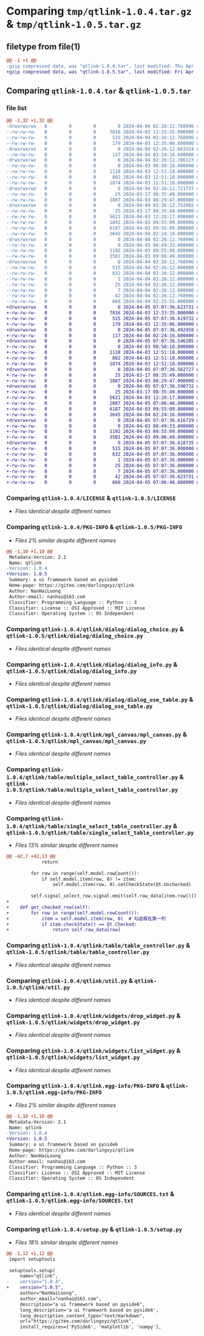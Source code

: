 # Comparing `tmp/qtlink-1.0.4.tar.gz` & `tmp/qtlink-1.0.5.tar.gz`

## filetype from file(1)

```diff
@@ -1 +1 @@
-gzip compressed data, was "qtlink-1.0.4.tar", last modified: Thu Apr  4 02:26:12 2024, max compression
+gzip compressed data, was "qtlink-1.0.5.tar", last modified: Fri Apr  5 07:07:36 2024, max compression
```

## Comparing `qtlink-1.0.4.tar` & `qtlink-1.0.5.tar`

### file list

```diff
@@ -1,32 +1,32 @@
-drwxrwxrwx   0        0        0        0 2024-04-04 02:26:12.768996 qtlink-1.0.4/
--rw-rw-rw-   0        0        0     7816 2024-04-03 12:33:35.000000 qtlink-1.0.4/LICENSE
--rw-rw-rw-   0        0        0      515 2024-04-04 02:26:12.768996 qtlink-1.0.4/PKG-INFO
--rw-rw-rw-   0        0        0      179 2024-04-03 12:35:06.000000 qtlink-1.0.4/README.md
-drwxrwxrwx   0        0        0        0 2024-04-04 02:26:12.663324 qtlink-1.0.4/qtlink/
--rw-rw-rw-   0        0        0      117 2024-04-04 02:24:16.000000 qtlink-1.0.4/qtlink/__init__.py
-drwxrwxrwx   0        0        0        0 2024-04-04 02:26:12.706123 qtlink-1.0.4/qtlink/dialog/
--rw-rw-rw-   0        0        0        0 2024-04-03 08:50:18.000000 qtlink-1.0.4/qtlink/dialog/__init__.py
--rw-rw-rw-   0        0        0     1118 2024-04-03 12:51:18.000000 qtlink-1.0.4/qtlink/dialog/dialog_choice.py
--rw-rw-rw-   0        0        0      802 2024-04-03 12:51:18.000000 qtlink-1.0.4/qtlink/dialog/dialog_info.py
--rw-rw-rw-   0        0        0     1874 2024-04-03 12:51:18.000000 qtlink-1.0.4/qtlink/dialog/dialog_use_table.py
-drwxrwxrwx   0        0        0        0 2024-04-04 02:26:12.721737 qtlink-1.0.4/qtlink/mpl_canvas/
--rw-rw-rw-   0        0        0       25 2024-03-17 08:35:49.000000 qtlink-1.0.4/qtlink/mpl_canvas/__init__.py
--rw-rw-rw-   0        0        0     1887 2024-04-03 08:29:47.000000 qtlink-1.0.4/qtlink/mpl_canvas/mpl_canvas.py
-drwxrwxrwx   0        0        0        0 2024-04-04 02:26:12.752982 qtlink-1.0.4/qtlink/table/
--rw-rw-rw-   0        0        0       25 2024-03-17 08:35:49.000000 qtlink-1.0.4/qtlink/table/__init__.py
--rw-rw-rw-   0        0        0     5621 2024-04-03 12:28:17.000000 qtlink-1.0.4/qtlink/table/multiple_select_table_controller.py
--rw-rw-rw-   0        0        0     1842 2024-04-03 09:55:09.000000 qtlink-1.0.4/qtlink/table/single_select_table_controller.py
--rw-rw-rw-   0        0        0     6187 2024-04-03 09:55:09.000000 qtlink-1.0.4/qtlink/table/table_controller.py
--rw-rw-rw-   0        0        0     3645 2024-04-04 02:24:16.000000 qtlink-1.0.4/qtlink/util.py
-drwxrwxrwx   0        0        0        0 2024-04-04 02:26:12.768996 qtlink-1.0.4/qtlink/widgets/
--rw-rw-rw-   0        0        0        0 2024-04-03 08:49:33.000000 qtlink-1.0.4/qtlink/widgets/__init__.py
--rw-rw-rw-   0        0        0     1192 2024-04-03 09:55:09.000000 qtlink-1.0.4/qtlink/widgets/drop_widget.py
--rw-rw-rw-   0        0        0     3501 2024-04-03 09:06:49.000000 qtlink-1.0.4/qtlink/widgets/list_widget.py
-drwxrwxrwx   0        0        0        0 2024-04-04 02:26:12.768996 qtlink-1.0.4/qtlink.egg-info/
--rw-rw-rw-   0        0        0      515 2024-04-04 02:26:12.000000 qtlink-1.0.4/qtlink.egg-info/PKG-INFO
--rw-rw-rw-   0        0        0      632 2024-04-04 02:26:12.000000 qtlink-1.0.4/qtlink.egg-info/SOURCES.txt
--rw-rw-rw-   0        0        0        1 2024-04-04 02:26:12.000000 qtlink-1.0.4/qtlink.egg-info/dependency_links.txt
--rw-rw-rw-   0        0        0       25 2024-04-04 02:26:12.000000 qtlink-1.0.4/qtlink.egg-info/requires.txt
--rw-rw-rw-   0        0        0        7 2024-04-04 02:26:12.000000 qtlink-1.0.4/qtlink.egg-info/top_level.txt
--rw-rw-rw-   0        0        0       42 2024-04-04 02:26:12.768996 qtlink-1.0.4/setup.cfg
--rw-rw-rw-   0        0        0      660 2024-04-04 02:25:55.000000 qtlink-1.0.4/setup.py
+drwxrwxrwx   0        0        0        0 2024-04-05 07:07:36.623731 qtlink-1.0.5/
+-rw-rw-rw-   0        0        0     7816 2024-04-03 12:33:35.000000 qtlink-1.0.5/LICENSE
+-rw-rw-rw-   0        0        0      515 2024-04-05 07:07:36.619732 qtlink-1.0.5/PKG-INFO
+-rw-rw-rw-   0        0        0      179 2024-04-03 12:35:06.000000 qtlink-1.0.5/README.md
+drwxrwxrwx   0        0        0        0 2024-04-05 07:07:36.492958 qtlink-1.0.5/qtlink/
+-rw-rw-rw-   0        0        0      117 2024-04-04 02:24:16.000000 qtlink-1.0.5/qtlink/__init__.py
+drwxrwxrwx   0        0        0        0 2024-04-05 07:07:36.546205 qtlink-1.0.5/qtlink/dialog/
+-rw-rw-rw-   0        0        0        0 2024-04-03 08:50:18.000000 qtlink-1.0.5/qtlink/dialog/__init__.py
+-rw-rw-rw-   0        0        0     1118 2024-04-03 12:51:18.000000 qtlink-1.0.5/qtlink/dialog/dialog_choice.py
+-rw-rw-rw-   0        0        0      802 2024-04-03 12:51:18.000000 qtlink-1.0.5/qtlink/dialog/dialog_info.py
+-rw-rw-rw-   0        0        0     1874 2024-04-03 12:51:18.000000 qtlink-1.0.5/qtlink/dialog/dialog_use_table.py
+drwxrwxrwx   0        0        0        0 2024-04-05 07:07:36.562727 qtlink-1.0.5/qtlink/mpl_canvas/
+-rw-rw-rw-   0        0        0       25 2024-03-17 08:35:49.000000 qtlink-1.0.5/qtlink/mpl_canvas/__init__.py
+-rw-rw-rw-   0        0        0     1887 2024-04-03 08:29:47.000000 qtlink-1.0.5/qtlink/mpl_canvas/mpl_canvas.py
+drwxrwxrwx   0        0        0        0 2024-04-05 07:07:36.590732 qtlink-1.0.5/qtlink/table/
+-rw-rw-rw-   0        0        0       25 2024-03-17 08:35:49.000000 qtlink-1.0.5/qtlink/table/__init__.py
+-rw-rw-rw-   0        0        0     5621 2024-04-03 12:28:17.000000 qtlink-1.0.5/qtlink/table/multiple_select_table_controller.py
+-rw-rw-rw-   0        0        0     2087 2024-04-05 07:06:48.000000 qtlink-1.0.5/qtlink/table/single_select_table_controller.py
+-rw-rw-rw-   0        0        0     6187 2024-04-03 09:55:09.000000 qtlink-1.0.5/qtlink/table/table_controller.py
+-rw-rw-rw-   0        0        0     3645 2024-04-04 02:24:16.000000 qtlink-1.0.5/qtlink/util.py
+drwxrwxrwx   0        0        0        0 2024-04-05 07:07:36.616729 qtlink-1.0.5/qtlink/widgets/
+-rw-rw-rw-   0        0        0        0 2024-04-03 08:49:33.000000 qtlink-1.0.5/qtlink/widgets/__init__.py
+-rw-rw-rw-   0        0        0     1192 2024-04-03 09:55:09.000000 qtlink-1.0.5/qtlink/widgets/drop_widget.py
+-rw-rw-rw-   0        0        0     3501 2024-04-03 09:06:49.000000 qtlink-1.0.5/qtlink/widgets/list_widget.py
+drwxrwxrwx   0        0        0        0 2024-04-05 07:07:36.618735 qtlink-1.0.5/qtlink.egg-info/
+-rw-rw-rw-   0        0        0      515 2024-04-05 07:07:36.000000 qtlink-1.0.5/qtlink.egg-info/PKG-INFO
+-rw-rw-rw-   0        0        0      632 2024-04-05 07:07:36.000000 qtlink-1.0.5/qtlink.egg-info/SOURCES.txt
+-rw-rw-rw-   0        0        0        1 2024-04-05 07:07:36.000000 qtlink-1.0.5/qtlink.egg-info/dependency_links.txt
+-rw-rw-rw-   0        0        0       25 2024-04-05 07:07:36.000000 qtlink-1.0.5/qtlink.egg-info/requires.txt
+-rw-rw-rw-   0        0        0        7 2024-04-05 07:07:36.000000 qtlink-1.0.5/qtlink.egg-info/top_level.txt
+-rw-rw-rw-   0        0        0       42 2024-04-05 07:07:36.623731 qtlink-1.0.5/setup.cfg
+-rw-rw-rw-   0        0        0      660 2024-04-05 07:06:48.000000 qtlink-1.0.5/setup.py
```

### Comparing `qtlink-1.0.4/LICENSE` & `qtlink-1.0.5/LICENSE`

 * *Files identical despite different names*

### Comparing `qtlink-1.0.4/PKG-INFO` & `qtlink-1.0.5/PKG-INFO`

 * *Files 2% similar despite different names*

```diff
@@ -1,10 +1,10 @@
 Metadata-Version: 2.1
 Name: qtlink
-Version: 1.0.4
+Version: 1.0.5
 Summary: a ui framework based on pyside6
 Home-page: https://gitee.com/darlingxyz/qtlink
 Author: NanHaiLoong
 Author-email: nanhai@163.com
 Classifier: Programming Language :: Python :: 3
 Classifier: License :: OSI Approved :: MIT License
 Classifier: Operating System :: OS Independent
```

### Comparing `qtlink-1.0.4/qtlink/dialog/dialog_choice.py` & `qtlink-1.0.5/qtlink/dialog/dialog_choice.py`

 * *Files identical despite different names*

### Comparing `qtlink-1.0.4/qtlink/dialog/dialog_info.py` & `qtlink-1.0.5/qtlink/dialog/dialog_info.py`

 * *Files identical despite different names*

### Comparing `qtlink-1.0.4/qtlink/dialog/dialog_use_table.py` & `qtlink-1.0.5/qtlink/dialog/dialog_use_table.py`

 * *Files identical despite different names*

### Comparing `qtlink-1.0.4/qtlink/mpl_canvas/mpl_canvas.py` & `qtlink-1.0.5/qtlink/mpl_canvas/mpl_canvas.py`

 * *Files identical despite different names*

### Comparing `qtlink-1.0.4/qtlink/table/multiple_select_table_controller.py` & `qtlink-1.0.5/qtlink/table/multiple_select_table_controller.py`

 * *Files identical despite different names*

### Comparing `qtlink-1.0.4/qtlink/table/single_select_table_controller.py` & `qtlink-1.0.5/qtlink/table/single_select_table_controller.py`

 * *Files 13% similar despite different names*

```diff
@@ -42,7 +42,13 @@
             return
 
         for row in range(self.model.rowCount()):
             if self.model.item(row, 0) != item:
                 self.model.item(row, 0).setCheckState(Qt.Unchecked)
 
         self.signal_select_row.signal.emit(self.raw_data[item.row()])
+
+    def get_checked_row(self):
+        for row in range(self.model.rowCount()):
+            item = self.model.item(row, 0)  # 勾选框在第一列
+            if item.checkState() == Qt.Checked:
+                return self.raw_data[row]
```

### Comparing `qtlink-1.0.4/qtlink/table/table_controller.py` & `qtlink-1.0.5/qtlink/table/table_controller.py`

 * *Files identical despite different names*

### Comparing `qtlink-1.0.4/qtlink/util.py` & `qtlink-1.0.5/qtlink/util.py`

 * *Files identical despite different names*

### Comparing `qtlink-1.0.4/qtlink/widgets/drop_widget.py` & `qtlink-1.0.5/qtlink/widgets/drop_widget.py`

 * *Files identical despite different names*

### Comparing `qtlink-1.0.4/qtlink/widgets/list_widget.py` & `qtlink-1.0.5/qtlink/widgets/list_widget.py`

 * *Files identical despite different names*

### Comparing `qtlink-1.0.4/qtlink.egg-info/PKG-INFO` & `qtlink-1.0.5/qtlink.egg-info/PKG-INFO`

 * *Files 2% similar despite different names*

```diff
@@ -1,10 +1,10 @@
 Metadata-Version: 2.1
 Name: qtlink
-Version: 1.0.4
+Version: 1.0.5
 Summary: a ui framework based on pyside6
 Home-page: https://gitee.com/darlingxyz/qtlink
 Author: NanHaiLoong
 Author-email: nanhai@163.com
 Classifier: Programming Language :: Python :: 3
 Classifier: License :: OSI Approved :: MIT License
 Classifier: Operating System :: OS Independent
```

### Comparing `qtlink-1.0.4/qtlink.egg-info/SOURCES.txt` & `qtlink-1.0.5/qtlink.egg-info/SOURCES.txt`

 * *Files identical despite different names*

### Comparing `qtlink-1.0.4/setup.py` & `qtlink-1.0.5/setup.py`

 * *Files 18% similar despite different names*

```diff
@@ -1,12 +1,12 @@
 import setuptools
 
 setuptools.setup(
     name="qtlink",
-    version="1.0.4",
+    version="1.0.5",
     author="NanHaiLoong",
     author_email="nanhai@163.com",
     description="a ui framework based on pyside6",
     long_description='a ui framework based on pyside6',
     long_description_content_type="text/markdown",
     url="https://gitee.com/darlingxyz/qtlink",
     install_requires=['PySide6', 'matplotlib', 'numpy'],
```

